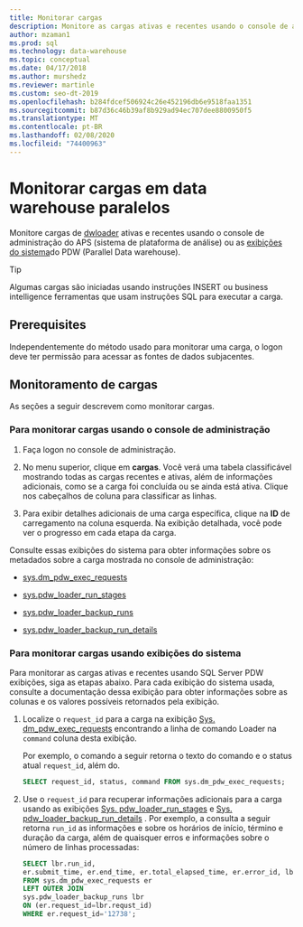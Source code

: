 ```yaml
---
title: Monitorar cargas
description: Monitore as cargas ativas e recentes usando o console de administração do APS (sistema de plataforma de análise) ou as exibições do sistema do PDW (Parallel data warehouse).
author: mzaman1
ms.prod: sql
ms.technology: data-warehouse
ms.topic: conceptual
ms.date: 04/17/2018
ms.author: murshedz
ms.reviewer: martinle
ms.custom: seo-dt-2019
ms.openlocfilehash: b284fdcef506924c26e452196db6e9518faa1351
ms.sourcegitcommit: b87d36c46b39af8b929ad94ec707dee8800950f5
ms.translationtype: MT
ms.contentlocale: pt-BR
ms.lasthandoff: 02/08/2020
ms.locfileid: "74400963"
---
```

# <a name="monitor-loads-into-parallel-data-warehouse"></a>Monitorar cargas em data warehouse paralelos
Monitore cargas de [dwloader](dwloader.md) ativas e recentes usando o console de administração do APS (sistema de plataforma de análise) ou as [exibições do sistema](https://azure.microsoft.com/documentation/articles/sql-data-warehouse-reference-tsql-system-views/)do PDW (Parallel Data warehouse). 
  
> [!TIP]  
> Algumas cargas são iniciadas usando instruções INSERT ou business intelligence ferramentas que usam instruções SQL para executar a carga. 

<!-- MISSING LINKS
To monitor this type of load, see [Monitoring Active Queries](monitor-active-queries.md).  
-->
  
## <a name="prerequisites"></a>Prerequisites  
Independentemente do método usado para monitorar uma carga, o logon deve ter permissão para acessar as fontes de dados subjacentes. 

<!-- MISSING LINKS
For the permissions to grant, see "Use All of the Admin Console" in [Grant Permissions to Use the Admin Console](grant-permissions-admin-console.md). 

--> 
  
## <a name="monitoring-loads"></a>Monitoramento de cargas  
As seções a seguir descrevem como monitorar cargas.  
  
### <a name="to-monitor-loads-by-using-the-admin-console"></a>Para monitorar cargas usando o console de administração  
  
1.  Faça logon no console de administração. <!-- MISSING LINKS See [Monitor the Appliance by Using the Admin Console;](monitor-admin-console.md) for instructions. --> 
  
2.  No menu superior, clique em **cargas**. Você verá uma tabela classificável mostrando todas as cargas recentes e ativas, além de informações adicionais, como se a carga foi concluída ou se ainda está ativa. Clique nos cabeçalhos de coluna para classificar as linhas.  
  
3.  Para exibir detalhes adicionais de uma carga específica, clique na **ID** de carregamento na coluna esquerda. Na exibição detalhada, você pode ver o progresso em cada etapa da carga.  
  
Consulte essas exibições do sistema para obter informações sobre os metadados sobre a carga mostrada no console de administração:  
  
-   [sys.dm_pdw_exec_requests](../relational-databases/system-dynamic-management-views/sys-dm-pdw-exec-requests-transact-sql.md)  
  
-   [sys.pdw_loader_run_stages](https://msdn.microsoft.com/library/mt203879.aspx)  
  
-   [sys.pdw_loader_backup_runs](../relational-databases/system-catalog-views/sys-pdw-loader-backup-runs-transact-sql.md)  
  
-   [sys.pdw_loader_backup_run_details](../relational-databases/system-catalog-views/sys-pdw-loader-backup-run-details-transact-sql.md)  
  
### <a name="to-monitor-loads-by-using-system-views"></a>Para monitorar cargas usando exibições do sistema  
Para monitorar as cargas ativas e recentes usando SQL Server PDW exibições, siga as etapas abaixo. Para cada exibição do sistema usada, consulte a documentação dessa exibição para obter informações sobre as colunas e os valores possíveis retornados pela exibição.  
  
1.  Localize o `request_id` para a carga na exibição [Sys. dm_pdw_exec_requests](../relational-databases/system-dynamic-management-views/sys-dm-pdw-exec-requests-transact-sql.md) encontrando a linha de comando Loader na `command` coluna desta exibição.  
  
    Por exemplo, o comando a seguir retorna o texto do comando e o status atual `request_id`, além do.  
  
    ```sql  
    SELECT request_id, status, command FROM sys.dm_pdw_exec_requests;  
    ```  
  
2.  Use o `request_id` para recuperar informações adicionais para a carga usando as exibições [Sys. pdw_loader_run_stages](../relational-databases/system-catalog-views/sys-pdw-loader-run-stages-transact-sql.md) e [Sys. pdw_loader_backup_run_details](../relational-databases/system-catalog-views/sys-pdw-loader-backup-run-details-transact-sql.md) . Por exemplo, a consulta a seguir retorna `run_id` as informações e sobre os horários de início, término e duração da carga, além de quaisquer erros e informações sobre o número de linhas processadas:  
  
    ```sql  
    SELECT lbr.run_id,   
    er.submit_time, er.end_time, er.total_elapsed_time, er.error_id, lbr.rows_processed, lbr.rows_rejected, lbr.rows_inserted   
    FROM sys.dm_pdw_exec_requests er   
    LEFT OUTER JOIN   
    sys.pdw_loader_backup_runs lbr   
    ON (er.request_id=lbr.requst_id)   
    WHERE er.request_id='12738';  
    ```  
  
<!-- MISSING LINKS

## See Also  
[Common metadata query examples](metadata-query-examples.md)
-->  
  
